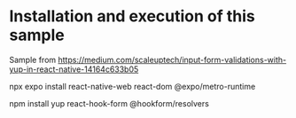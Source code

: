 # Installation and execution of this sample

Sample from https://medium.com/scaleuptech/input-form-validations-with-yup-in-react-native-14164c633b05

npx expo install react-native-web react-dom @expo/metro-runtime

npm install yup react-hook-form @hookform/resolvers
